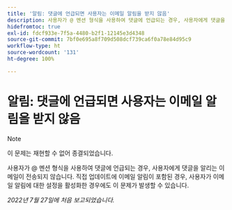 ```yaml
---
title: '알림: 댓글에 언급되면 사용자는 이메일 알림을 받지 않음'
description: 사용자가 @ 멘션 형식을 사용하여 댓글에 언급되는 경우, 사용자에게 댓글을 알리는 이메일이 전송되지 않습니다. 직접 업데이트에 이메일 알림이 포함된 경우, 사용자가 이메일 알림에 대한 설정을 활성화한 경우에도 이 문제가 발생할 수 있습니다.
hidefromtoc: true
exl-id: fdcf933e-7f5a-4480-b2f1-12145e3d4348
source-git-commit: 7bf0e695a8f709d508dcf739ca6f0a78e84d95c9
workflow-type: ht
source-wordcount: '131'
ht-degree: 100%

---
```


# 알림: 댓글에 언급되면 사용자는 이메일 알림을 받지 않음

>[!NOTE]
>
>이 문제는 재현할 수 없어 종결되었습니다.

사용자가 @ 멘션 형식을 사용하여 댓글에 언급되는 경우, 사용자에게 댓글을 알리는 이메일이 전송되지 않습니다. 직접 업데이트에 이메일 알림이 포함된 경우, 사용자가 이메일 알림에 대한 설정을 활성화한 경우에도 이 문제가 발생할 수 있습니다.

_2022년 7월 27일에 처음 보고되었습니다._
